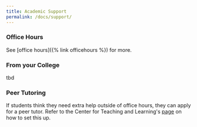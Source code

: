 ```yaml
---
title: Academic Support
permalink: /docs/support/
---
```

### Office Hours
See [office hours]({% link officehours %}) for more.

### From your College
tbd

### Peer Tutoring
If students think they need extra help outside of office hours, they can
apply for a peer tutor. Refer to the Center for Teaching and Learning\'s
[page](https://ctl.yale.edu/tutoring/quantitative-reasoning-science/small-group-and-1-1-tutoring)
on how to set this up.


